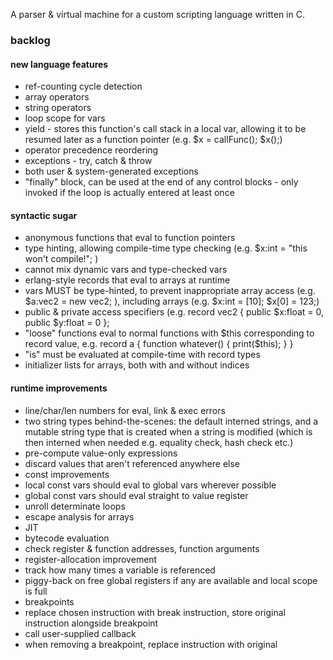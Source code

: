 A parser & virtual machine for a custom scripting language written in C.

### backlog

#### new language features
* ref-counting cycle detection
* array operators
* string operators
* loop scope for vars
* yield - stores this function's call stack in a local var, allowing it to be resumed later as a function pointer (e.g. $x = callFunc(); $x();)
* operator precedence reordering
* exceptions - try, catch & throw
 * both user & system-generated exceptions
* "finally" block, can be used at the end of any control blocks - only invoked if the loop is actually entered at least once

#### syntactic sugar
* anonymous functions that eval to function pointers
* type hinting, allowing compile-time type checking (e.g. $x:int = "this won't compile!"; )
 * cannot mix dynamic vars and type-checked vars
* erlang-style records that eval to arrays at runtime
 * vars MUST be type-hinted, to prevent inappropriate array access (e.g. $a:vec2 = new vec2; ), including arrays (e.g. $x:int = [10]; $x[0] = 123;) 
 * public & private access specifiers (e.g. record vec2 { public $x:float = 0, public $y:float = 0 };
 * "loose" functions eval to normal functions with $this corresponding to record value, e.g. record a { function whatever() { print($this); } }
 * "is" must be evaluated at compile-time with record types
* initializer lists for arrays, both with and without indices

#### runtime improvements
* line/char/len numbers for eval, link & exec errors
* two string types behind-the-scenes: the default interned strings, and a mutable string type that is created when a string is modified (which is then interned when needed e.g. equality check, hash check etc.)
* pre-compute value-only expressions
 * discard values that aren't referenced anywhere else
* const improvements
 * local const vars should eval to global vars wherever possible
 * global const vars should eval straight to value register
* unroll determinate loops
* escape analysis for arrays
* JIT
* bytecode evaluation
 * check register & function addresses, function arguments
* register-allocation improvement
 * track how many times a variable is referenced
* piggy-back on free global registers if any are available and local scope is full
* breakpoints
 * replace chosen instruction with break instruction, store original instruction alongside breakpoint
 * call user-supplied callback
 * when removing a breakpoint, replace instruction with original